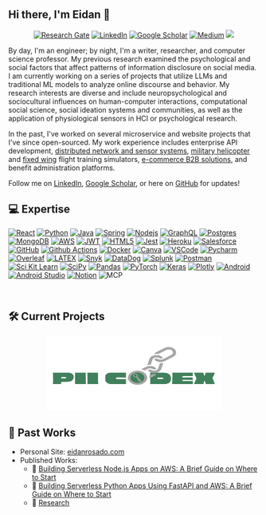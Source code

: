 ## Hi there, I'm Eidan 👋

<div align="center">
 
[![Research Gate](https://img.shields.io/badge/Research_Gate-00CCBB.svg?&style=for-the-badge&logo=ResearchGate&logoColor=white)](https://www.researchgate.net/profile/Eidan-Rosado)
[![LinkedIn](https://img.shields.io/badge/LinkedIn-0077B5?style=for-the-badge&logo=linkedin&logoColor=white)](https://www.linkedin.com/in/eidanrosado/)
[![Google Scholar](https://img.shields.io/badge/Google_Scholar-4285F4?style=for-the-badge&logo=google-scholar&logoColor=white)](https://scholar.google.com/citations?user=0JPhAD4AAAAJ&hl=en)
[![Medium](https://img.shields.io/badge/Medium-12100E?style=for-the-badge&logo=medium&logoColor=white)](https://medium.com/@eidanrosado)
[![](https://img.shields.io/badge/Kaggle-20BEFF?style=for-the-badge&logo=Kaggle&logoColor=white)](https://www.kaggle.com/edyvision)
  
</div>

By day, I'm an engineer; by night, I'm a writer, researcher, and computer science professor. My previous research examined the psychological and social factors that affect patterns of information disclosure on social media. I am currently working on a series of projects that utilize LLMs and traditional ML models to analyze online discourse and behavior. My research interests are diverse and include neuropsychological and sociocultural influences on human-computer interactions, computational social science, social ideation systems and communities, as well as the application of physiological sensors in HCI or psychological research. 

In the past, I've worked on several microservice and website projects that I've since open-sourced. My work experience includes enterprise API development, <a href="https://www.dote.osd.mil/Portals/97/pub/reports/FY2016/dod/2016jwarn.pdf?ver=2019-08-22-105334-620">distributed network and sensor systems</a>, <a href="https://www.cae.com/defense-security/program-highlights/aviation-combined-arms-tactical-trainer-avcatt/">military helicopter </a> and <a href="https://www.northropgrumman.com/what-we-do/air/b-2-stealth-bomber">fixed wing</a> flight training simulators, <a href="https://www.salesforce.com/commerce/order-management/">e-commerce B2B solutions</a>, and benefit administration platforms. 

Follow me on <a href="https://www.linkedin.com/in/eidanrosado/">LinkedIn</a>, <a href="https://scholar.google.com/citations?user=0JPhAD4AAAAJ&hl=en">Google Scholar</a>, or here on <a href="https://github.com/EdyVision">GitHub</a> for updates!

<div align="center">
 
<!--[![Stats](https://github-readme-stats.vercel.app/api?username=EdyVision&theme=blue-green)]()-->
 
 </div>
 
 ## 💻 Expertise
 
[![React](https://img.shields.io/badge/React-20232A?style=for-the-badge&logo=react&logoColor=61DAFB)]()
[![Python](https://img.shields.io/badge/Python-14354C?style=for-the-badge&logo=python&logoColor=white)]()
[![Java](https://img.shields.io/badge/java-%23ED8B00.svg?style=for-the-badge&logo=openjdk&logoColor=white)]()
[![Spring](https://img.shields.io/badge/Spring-6DB33F?style=for-the-badge&logo=spring&logoColor=white)]()
[![Nodejs](https://img.shields.io/badge/Node.js-43853D?style=for-the-badge&logo=node.js&logoColor=white)]()
[![GraphQL](https://img.shields.io/badge/-GraphQL-E10098?style=for-the-badge&logo=graphql&logoColor=white)]()
[![Postgres](https://img.shields.io/badge/PostgreSQL-316192?style=for-the-badge&logo=postgresql&logoColor=white)]()
[![MongoDB](https://img.shields.io/badge/MongoDB-4EA94B?style=for-the-badge&logo=mongodb&logoColor=white)]()
[![AWS](https://img.shields.io/badge/Amazon_AWS-232F3E?style=for-the-badge&logo=amazon-aws&logoColor=white)]()
[![JWT](https://img.shields.io/badge/json%20web%20tokens-323330?style=for-the-badge&logo=json-web-tokens&logoColor=pink)]()
[![HTML5](https://img.shields.io/badge/html5-%23E34F26.svg?style=for-the-badge&logo=html5&logoColor=white)]()
[![Jest](https://img.shields.io/badge/Jest-323330?style=for-the-badge&logo=Jest&logoColor=white)]()
[![Heroku](https://img.shields.io/badge/Heroku-430098?style=for-the-badge&logo=heroku&logoColor=white)]()
[![Salesforce](https://img.shields.io/badge/Salesforce-00A1E0?style=for-the-badge&logo=Salesforce&logoColor=white)]()
[![GitHub](https://img.shields.io/badge/GitHub-100000?style=for-the-badge&logo=github&logoColor=white)](https://github.com/EdyVision)
[![Github Actions](https://img.shields.io/badge/GitHub_Actions-2088FF?style=for-the-badge&logo=github-actions&logoColor=white)]()
[![Docker](https://img.shields.io/badge/docker-%230db7ed.svg?style=for-the-badge&logo=docker&logoColor=white)]()
[![Canva](https://img.shields.io/badge/Canva-%2300C4CC.svg?&style=for-the-badge&logo=Canva&logoColor=white)]()
[![VSCode](https://img.shields.io/badge/Visual_Studio_Code-0078D4?style=for-the-badge&logo=visual%20studio%20code&logoColor=white)]()
[![Pycharm](https://img.shields.io/badge/PyCharm-000000.svg?&style=for-the-badge&logo=PyCharm&logoColor=white)]()
[![Overleaf](https://img.shields.io/badge/Overleaf-47A141?style=for-the-badge&logo=Overleaf&logoColor=white)]()
[![LATEX](https://img.shields.io/badge/LaTeX-47A141?style=for-the-badge&logo=LaTeX&logoColor=white)]()
[![Snyk](https://img.shields.io/badge/Snyk-4C4A73?style=for-the-badge&logo=snyk&logoColor=white)]()
[![DataDog](https://img.shields.io/badge/DATADOG-632CA6?style=for-the-badge&logo=datadog&logoColor=white)]()
[![Splunk](https://img.shields.io/badge/Splunk-000000?style=for-the-badge&logo=Splunk&logoColor=white)]()
[![Postman](https://img.shields.io/badge/Postman-FF6C37?style=for-the-badge&logo=postman&logoColor=white)]()
[![Sci Kit Learn](https://img.shields.io/badge/scikit_learn-F7931E?style=for-the-badge&logo=scikit-learn&logoColor=white)]()
[![SciPy](https://img.shields.io/badge/SciPy-654FF0?style=for-the-badge&logo=SciPy&logoColor=white)]()
[![Pandas](https://img.shields.io/badge/Pandas-2C2D72?style=for-the-badge&logo=pandas&logoColor=white)]()
[![PyTorch](https://img.shields.io/badge/PyTorch-%23EE4C2C.svg?style=for-the-badge&logo=PyTorch&logoColor=white)]()
[![Keras](https://img.shields.io/badge/Keras-%23D00000.svg?style=for-the-badge&logo=Keras&logoColor=white)]()
[![Plotly](https://img.shields.io/badge/Plotly-%233F4F75.svg?style=for-the-badge&logo=plotly&logoColor=white)]()
[![Android](https://img.shields.io/badge/Android-3DDC84?style=for-the-badge&logo=android&logoColor=white)]()
[![Android Studio](https://img.shields.io/badge/android%20studio-346ac1?style=for-the-badge&logo=android%20studio&logoColor=white)]()
[![Notion](https://img.shields.io/badge/Notion-000000?style=for-the-badge&logo=notion&logoColor=white)]()
![](https://badge.mcpx.dev 'MCP')

<!--[![Kotlin](https://img.shields.io/badge/kotlin-%237F52FF.svg?style=for-the-badge&logo=kotlin&logoColor=white)]()-->

<br/>

## 🛠️ Current Projects
<div align="center">
<a href="https://github.com/EdyVision/pii-codex/"><img src="https://github.com/EdyVision/pii-codex/blob/main/docs/PII_Codex_Logo.svg"  width="350" height="150"/></a>
</div>

## 📓 Past Works

* Personal Site: <a href="https://eidanrosado.com">eidanrosado.com</a></li>
* Published Works:
  * 📖 <a href="https://shop.eidanrosado.com/l/building-serverless-nodejs-apps-on-aws">Building Serverless Node.js Apps on AWS: A Brief Guide on Where to Start</a>
  * 📖 <a href="https://shop.eidanrosado.com/l/building-serverless-python-apps-using-fastapi-and-aws">Building Serverless Python Apps Using FastAPI and AWS: A Brief Guide on Where to Start</a>
  * 👤 <a href="https://www.researchgate.net/profile/Eidan-Rosado">Research</a>

<!--
**EdyVision/EdyVision** is a ✨ _special_ ✨ repository because its `README.md` (this file) appears on your GitHub profile.

Here are some ideas to get you started:

- 🔭 I’m currently working on ...
- 🌱 I’m currently learning ...
- 👯 I’m looking to collaborate on ...
- 🤔 I’m looking for help with ...
- 💬 Ask me about ...
- 📫 How to reach me: ...
- 😄 Pronouns: ...
- ⚡ Fun fact: ...
-->
